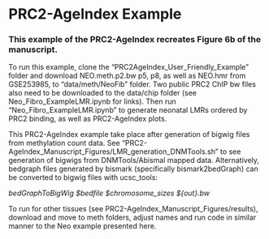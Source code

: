 # PRC2-AgeIndex Example

### This example of the PRC2-AgeIndex recreates Figure 6b of the manuscript. 

To run this example,  clone the “PRC2AgeIndex_User_Friendly_Example” folder and download NEO.meth.p2.bw p5, p8, as well as NEO.hmr  from GSE253985, to “data/meth/NeoFib” folder. Two public PRC2 ChIP bw files also need to be downloaded to the data/chip folder (see Neo_Fibro_ExampleLMR.ipynb for links). Then run “Neo_Fibro_ExampleLMR.ipynb” to generate neonatal LMRs ordered by PRC2 binding, as well as PRC2-AgeIndex plots. 

This PRC2-AgeIndex example take place after generation of bigwig files from methylation count data.  See “PRC2-AgeIndex_Manuscript_Figures/LMR_generation_DNMTools.sh” to see generation of bigwigs from DNMTools/Abismal mapped data. Alternatively, bedgraph files generated by bismark (specifically bismark2bedGraph) can be converted to bigwig files with ucsc_tools:

_bedGraphToBigWig $bedfile $chromosome_sizes ${out}.bw_

To run for other tissues (see PRC2-AgeIndex_Manuscript_Figures/results), download and move to meth folders, adjust names and run code in similar manner to the Neo example presented here. 
